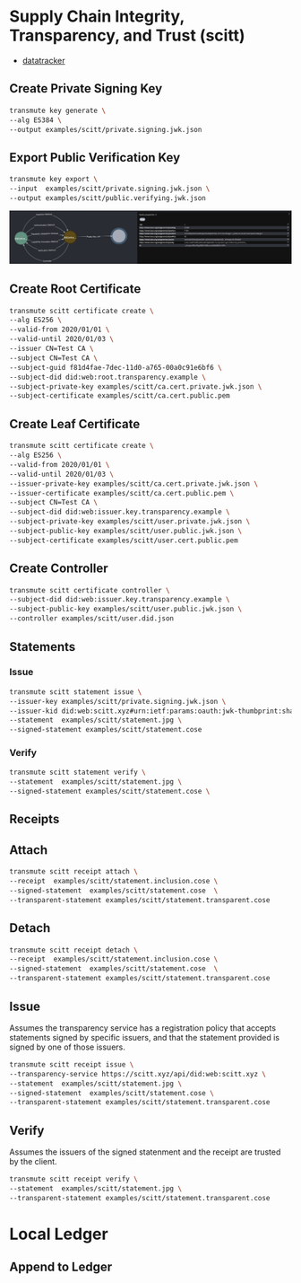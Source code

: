 # Supply Chain Integrity, Transparency, and Trust (scitt)

- [datatracker](https://datatracker.ietf.org/wg/scitt/about/)


## Create Private Signing Key

```sh
transmute key generate \
--alg ES384 \
--output examples/scitt/private.signing.jwk.json
```


## Export Public Verification Key

```sh
transmute key export \
--input  examples/scitt/private.signing.jwk.json \
--output examples/scitt/public.verifying.jwk.json
```

<!--

npm run transmute -- graph \
--env '.env' \
--input  'examples/scitt/public.verifying.jwk.json'

-->

<img src="./public.verifying.jwk.png" />

## Create Root Certificate

<!--

npm run transmute -- scitt certificate create \
--alg ES256 \
--issuer CN=Test CA \
--subject CN=Test CA \
--valid-from 2020/01/01 \
--valid-until 2020/01/03 \
--subject-guid f81d4fae-7dec-11d0-a765-00a0c91e6bf6 \
--subject-did did:web:root.transparency.example \
--subject-private-key examples/scitt/ca.cert.private.jwk.json \
--subject-certificate examples/scitt/ca.cert.public.pem

-->

```sh
transmute scitt certificate create \
--alg ES256 \
--valid-from 2020/01/01 \
--valid-until 2020/01/03 \
--issuer CN=Test CA \
--subject CN=Test CA \
--subject-guid f81d4fae-7dec-11d0-a765-00a0c91e6bf6 \
--subject-did did:web:root.transparency.example \
--subject-private-key examples/scitt/ca.cert.private.jwk.json \
--subject-certificate examples/scitt/ca.cert.public.pem
```

## Create Leaf Certificate

<!--

npm run transmute -- scitt certificate create \
--alg ES256 \
--valid-from 2020/01/01 \
--valid-until 2020/01/03 \
--issuer-private-key examples/scitt/ca.cert.private.jwk.json \
--issuer-certificate examples/scitt/ca.cert.public.pem \
--subject CN=Test CA \
--subject-did did:web:issuer.key.transparency.example \
--subject-private-key examples/scitt/user.private.jwk.json \
--subject-public-key examples/scitt/user.public.jwk.json \
--subject-certificate examples/scitt/user.cert.public.pem

-->

```sh
transmute scitt certificate create \
--alg ES256 \
--valid-from 2020/01/01 \
--valid-until 2020/01/03 \
--issuer-private-key examples/scitt/ca.cert.private.jwk.json \
--issuer-certificate examples/scitt/ca.cert.public.pem \
--subject CN=Test CA \
--subject-did did:web:issuer.key.transparency.example \
--subject-private-key examples/scitt/user.private.jwk.json \
--subject-public-key examples/scitt/user.public.jwk.json \
--subject-certificate examples/scitt/user.cert.public.pem
```

## Create Controller

<!--

npm run transmute -- scitt certificate controller \
--subject-did did:web:issuer.key.transparency.example \
--subject-public-key examples/scitt/user.public.jwk.json \
--controller examples/scitt/user.did.json

-->

```sh
transmute scitt certificate controller \
--subject-did did:web:issuer.key.transparency.example \
--subject-public-key examples/scitt/user.public.jwk.json \
--controller examples/scitt/user.did.json
```

## Statements

<!-- 
```sh
npm run build;

npm run transmute -- scitt statement issue \
--issuer-kid did:web:scitt.xyz#urn:ietf:params:oauth:jwk-thumbprint:sha-256:gP8lW7iRNl2u0oE99RtuAQ7hnpWQIfEF8f0n_tK_ch8 \
--issuer-key examples/scitt/private.signing.jwk.json \
--statement  examples/scitt/statement.jpg \
--signed-statement examples/scitt/statement.cose

npm run transmute -- scitt statement verify \
--did-resolver https://transmute.id/api \
--statement  examples/scitt/statement.jpg \
--signed-statement examples/scitt/statement.cose \
--output examples/scitt/statement.cose.verified.json

```
-->

### Issue 

```sh
transmute scitt statement issue \
--issuer-key examples/scitt/private.signing.jwk.json \
--issuer-kid did:web:scitt.xyz#urn:ietf:params:oauth:jwk-thumbprint:sha-256:gP8lW7iRNl2u0oE99RtuAQ7hnpWQIfEF8f0n_tK_ch8 \
--statement  examples/scitt/statement.jpg \
--signed-statement examples/scitt/statement.cose
```

### Verify

```sh
transmute scitt statement verify \
--statement  examples/scitt/statement.jpg \
--signed-statement examples/scitt/statement.cose \
```

## Receipts

<!-- 
```sh
npm run build;

npm run transmute -- scitt receipt attach \
--signed-statement  examples/scitt/statement.cose \
--receipt  examples/scitt/statement.inclusion.cose \
--transparent-statement examples/scitt/statement.transparent.cose

npm run transmute -- scitt receipt detach \
--signed-statement  examples/scitt/statement.cose \
--receipt  examples/scitt/statement.inclusion.cose \
--transparent-statement examples/scitt/statement.transparent.cose

npm run transmute -- scitt receipt issue \
--transparency-service https://scitt.xyz/api/did:web:scitt.xyz \
--statement  examples/scitt/statement.jpg \
--signed-statement  examples/scitt/statement.cose \
--transparent-statement examples/scitt/statement.transparent.cose

npm run transmute -- scitt receipt verify \
--statement  examples/scitt/statement.jpg \
--transparent-statement examples/scitt/statement.transparent.cose
```
-->

## Attach

```sh
transmute scitt receipt attach \
--receipt  examples/scitt/statement.inclusion.cose \
--signed-statement  examples/scitt/statement.cose  \
--transparent-statement examples/scitt/statement.transparent.cose
```

## Detach

```sh
transmute scitt receipt detach \
--receipt  examples/scitt/statement.inclusion.cose \
--signed-statement  examples/scitt/statement.cose  \
--transparent-statement examples/scitt/statement.transparent.cose
```

## Issue

Assumes the transparency service has a registration policy that accepts statements signed by specific issuers, and that the statement provided is signed by one of those issuers.

```sh
transmute scitt receipt issue \
--transparency-service https://scitt.xyz/api/did:web:scitt.xyz \
--statement  examples/scitt/statement.jpg \
--signed-statement  examples/scitt/statement.cose \
--transparent-statement examples/scitt/statement.transparent.cose
```

## Verify

Assumes the issuers of the signed statenment and the receipt are trusted by the client.

```sh
transmute scitt receipt verify \
--statement  examples/scitt/statement.jpg \
--transparent-statement examples/scitt/statement.transparent.cose
```


<!-- Local ledger api -->

# Local Ledger

<!--
npm run transmute -- scitt statement issue \
--issuer-key examples/scitt/private.signing.jwk.json \
--statement  examples/scitt/statement1.text \
--signed-statement examples/scitt/statement1.cose

npm run transmute -- cose diagnostic diagnose \
--input  examples/scitt/statement1.cose \
--output examples/scitt/statement1.md

npm run transmute -- scitt statement issue \
--issuer-key examples/scitt/private.signing.jwk.json \
--statement  examples/scitt/statement2.text \
--signed-statement examples/scitt/statement2.cose

npm run transmute -- cose diagnostic diagnose \
--input  examples/scitt/statement2.cose \
--output examples/scitt/statement2.md

-->

## Append to Ledger

<!--

npm run transmute -- scitt ledger append \
--issuer-key examples/scitt/private.signing.jwk.json \
--signed-statement  examples/scitt/statement1.cose \
--transparent-statement examples/scitt/statement1.transparent.cose \
--ledger  examples/scitt/db.sqlite

npm run transmute -- cose diagnostic diagnose \
--input  examples/scitt/statement1.transparent.cose \
--output examples/scitt/statement1.transparent.md

npm run transmute -- scitt ledger append \
--issuer-key examples/scitt/private.signing.jwk.json \
--signed-statement  examples/scitt/statement2.cose \
--transparent-statement examples/scitt/statement2.transparent.cose \
--ledger  examples/scitt/db.sqlite

npm run transmute -- cose diagnostic diagnose \
--input  examples/scitt/statement2.transparent.cose \
--output examples/scitt/statement2.transparent.md


npm run transmute -- scitt transparency verify \
--statement  examples/scitt/statement2.text \
--transparent-statement examples/scitt/statement2.transparent.cose \
--issuer-key examples/scitt/public.verifying.jwk.json \
--transparency-service-key examples/scitt/public.verifying.jwk.json

-->
